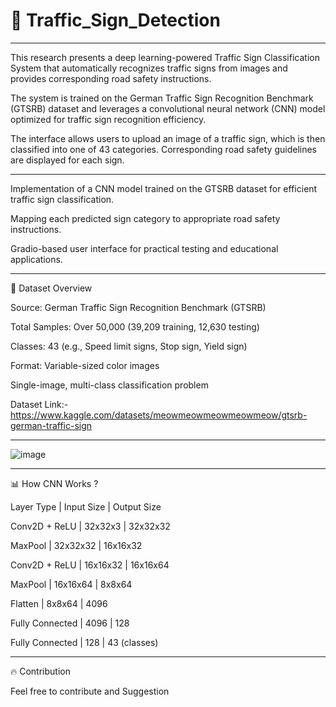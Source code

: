 # 🚦 Traffic_Sign_Detection
__________________
This research presents a deep learning-powered Traffic Sign Classification System that automatically recognizes traffic signs from images and provides corresponding road safety instructions. 

The system is trained on the German Traffic Sign Recognition Benchmark (GTSRB) dataset and leverages a convolutional neural network (CNN) model optimized for traffic sign recognition efficiency. 

The interface allows users to upload an image of a traffic sign, which is then classified into one of 43 categories. Corresponding road safety guidelines are displayed for each sign.

__________________
Implementation of a CNN model trained on the GTSRB dataset for efficient traffic sign classification.

Mapping each predicted sign category to appropriate road safety instructions.

Gradio-based user interface for practical testing and educational applications.
____________________________
🚀 Dataset Overview

Source: German Traffic Sign Recognition Benchmark (GTSRB)

Total Samples: Over 50,000 (39,209 training, 12,630 testing)

Classes: 43 (e.g., Speed limit signs, Stop sign, Yield sign)

Format: Variable-sized color images

Single-image, multi-class classification problem

Dataset Link:- https://www.kaggle.com/datasets/meowmeowmeowmeowmeow/gtsrb-german-traffic-sign
________________
![image](https://github.com/user-attachments/assets/56c8e396-04e8-4b7f-af5c-eb071fdeffa6)
_____________
📊 How CNN Works ?

Layer Type | Input Size | Output Size

Conv2D + ReLU | 32x32x3 | 32x32x32

MaxPool | 32x32x32 | 16x16x32

Conv2D + ReLU | 16x16x32 | 16x16x64

MaxPool | 16x16x64 | 8x8x64

Flatten | 8x8x64 | 4096

Fully Connected | 4096 | 128

Fully Connected | 128 | 43 (classes)
________
🔥 Contribution 

Feel free to contribute and Suggestion 
